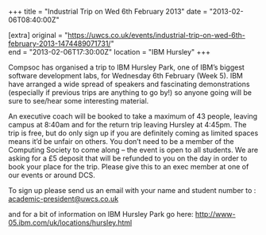 +++
title = "Industrial Trip on Wed 6th February 2013"
date = "2013-02-06T08:40:00Z"

[extra]
original = "https://uwcs.co.uk/events/industrial-trip-on-wed-6th-february-2013-1474489071731/"    
end = "2013-02-06T17:30:00Z"
location = "IBM Hursley"
+++

Compsoc has organised a trip to IBM Hursley Park, one of IBM’s biggest software development labs, for Wednesday 6th February (Week 5). IBM have arranged a wide spread of speakers and fascinating demonstrations (especially if previous trips are anything to go by\!) so anyone going will be sure to see/hear some interesting material.

An executive coach will be booked to take a maximum of 43 people, leaving campus at 8:40am and for the return trip leaving Hursley at 4:45pm. The trip is free, but do only sign up if you are definitely coming as limited spaces means it’d be unfair on others. You don’t need to be a member of the Computing Society to come along – the event is open to all students. We are asking for a £5 deposit that will be refunded to you on the day in order to book your place for the trip. Please give this to an exec member at one of our events or around DCS.

To sign up please send us an email with your name and student number to : academic-president@uwcs.co.uk

and for a bit of information on IBM Hursley Park go here: http://www-05.ibm.com/uk/locations/hursley.html

